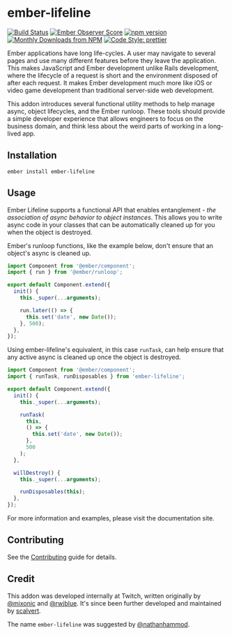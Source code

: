 # ember-lifeline

[![Build Status](https://travis-ci.org/ember-lifeline/ember-lifeline.svg?branch=master)](https://travis-ci.org/ember-lifeline/ember-lifeline)
[![Ember Observer Score](https://emberobserver.com/badges/ember-lifeline.svg)](https://emberobserver.com/addons/ember-lifeline)
[![npm version](https://badge.fury.io/js/ember-lifeline.svg)](https://badge.fury.io/js/ember-lifeline)
[![Monthly Downloads from NPM](https://img.shields.io/npm/dm/ember-lifeline.svg?style=flat-square)](https://www.npmjs.com/package/ember-lifeline)
[![Code Style: prettier](https://img.shields.io/badge/code_style-prettier-ff69b4.svg?style=flat-square)](#badge)

Ember applications have long life-cycles. A user may navigate to several pages
and use many different features before they leave the application. This
makes JavaScript and Ember development unlike Rails development, where the
lifecycle of a request is short and the environment disposed of after
each request. It makes Ember development much more like iOS or video game
development than traditional server-side web development.

This addon introduces several functional utility methods to help manage async, object
lifecycles, and the Ember runloop. These tools should provide a simple developer
experience that allows engineers to focus on the business domain, and think less
about the weird parts of working in a long-lived app.

## Installation

    ember install ember-lifeline

## Usage

Ember Lifeline supports a functional API that enables entanglement - _the association of async behavior to object instances_. This allows you to write async code in your classes that can be automatically cleaned up for you when the object is destroyed.

Ember's runloop functions, like the example below, don't ensure that an object's async is cleaned up.

```js
import Component from '@ember/component';
import { run } from '@ember/runloop';

export default Component.extend({
  init() {
    this._super(...arguments);

    run.later(() => {
      this.set('date', new Date());
    }, 500);
  },
});
```

Using ember-lifeline's equivalent, in this case `runTask`, can help ensure that any active async is cleaned up once the object is destroyed.

```js
import Component from '@ember/component';
import { runTask, runDisposables } from 'ember-lifeline';

export default Component.extend({
  init() {
    this._super(...arguments);

    runTask(
      this,
      () => {
        this.set('date', new Date());
      },
      500
    );
  },

  willDestroy() {
    this._super(...arguments);

    runDisposables(this);
  },
});
```

For more information and examples, please visit the documentation site.

## Contributing

See the [Contributing](CONTRIBUTING.md) guide for details.

## Credit

This addon was developed internally at Twitch, written originally by [@mixonic](https://github.com/mixonic) and [@rwjblue](https://github.com/rwjblue). It's since been further developed and maintained by [scalvert](https://github.com/scalvert).

The name `ember-lifeline` was suggested by [@nathanhammod](https://github.com/nathanhammond).
